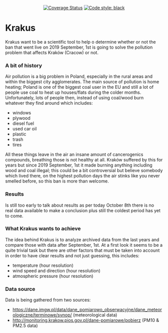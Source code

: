 <p align="center">
<a href="https://coveralls.io/github/MattBlack85/krakus?branch=master"><img alt="Coverage Status" src="https://coveralls.io/repos/github/MattBlack85/krakus/badge.svg?branch=master"></a>
<a href="https://github.com/psf/black"><img alt="Code style: black" src="https://img.shields.io/badge/code%20style-black-000000.svg"></a>
</p>

Krakus
============
Krakus want to be a scientific tool to help o determine whether or not the ban that went live on 2019 September, 1st
is going to solve the pollution problem that affects Kraków (Cracow) or not.


### A bit of history
Air pollution is a big problem in Poland, especially in the rural areas and within the biggest
city agglomerates.
The main source of pollution is home heating; Poland is one of the biggest coal user in the EU and
still a lot of people use coal to heat up houses/flats during the colder months.
Unfortunately, lots of people then, instead of using coal/wood burn whatever they find around which includes:
 - windows
 - plywood
 - diesel fuel
 - used car oil
 - plastic
 - trash
 - tires
 
All these things leave in the air an insane amount of cancerogenics compounds, breathing those is not healthy at all.
Kraków suffered by this for years but since 2019 September, 1st it made burning anything including wood and coal illegal;
this could be a bit controversial but believe somebody which lived there, on the highest pollution days the air
stinks like you never smelled before, so this ban is more than welcome.

### Results
Is still too early to talk about results as per today October 8th there is no real data available to make a conclusion plus
still the coldest period has yet to come.

### What Krakus wants to achieve
The idea behind Krakus is to analyze archived data from the last years and compare those with data after September, 1st.
At a first look it seems to be a quite trivial task but there are other factors that must be taken into account in order
to have clear results and not just guessing, this includes:
 - temperature (hour resolution)
 - wind speed and direction (hour resolution)
 - atmospheric pressure (hour resolution)

### Data source
Data is being gathered from two sources:
 - https://dane.imgw.pl/data/dane_pomiarowo_obserwacyjne/dane_meteorologiczne/terminowe/synop/ (meteorological data)
 - http://monitoring.krakow.pios.gov.pl/dane-pomiarowe/pobierz (PM10 & PM2.5 data)
